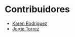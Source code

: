 # Contribuidores

- [Karen Rodriguez](https://github.com/kleyla)
- [Jorge Torrez](https://github.com/jroget)
